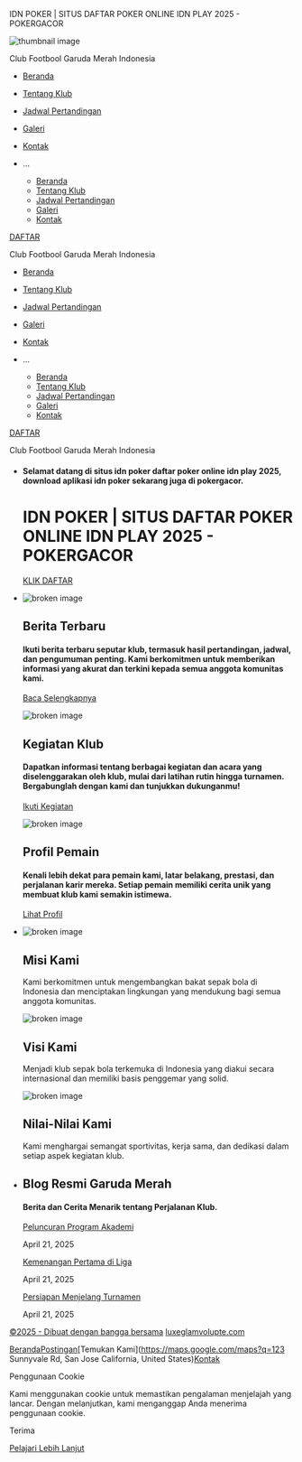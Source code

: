 IDN POKER | SITUS DAFTAR POKER ONLINE IDN PLAY 2025 - POKERGACOR



![thumbnail image](https://custom-images.strikinglycdn.com/res/hrscywv4p/image/upload/c_limit,fl_lossy,h_630,w_1200,f_auto,q_auto/20356136/182442_523610.jpeg)

Club Footbool Garuda Merah Indonesia

* [Beranda](/)
* [Tentang Klub](/1)
* [Jadwal Pertandingan](/2)
* [Galeri](/3)
* [Kontak](/4)
* …

  + [Beranda](/)
  + [Tentang Klub](/1)
  + [Jadwal Pertandingan](/2)
  + [Galeri](/3)
  + [Kontak](/4)

[DAFTAR](https://t2m.io/pokergacor)

Club Footbool Garuda Merah Indonesia

* [Beranda](/)
* [Tentang Klub](/1)
* [Jadwal Pertandingan](/2)
* [Galeri](/3)
* [Kontak](/4)
* …

  + [Beranda](/)
  + [Tentang Klub](/1)
  + [Jadwal Pertandingan](/2)
  + [Galeri](/3)
  + [Kontak](/4)

[DAFTAR](https://t2m.io/pokergacor)

Club Footbool Garuda Merah Indonesia

* #### Selamat datang di situs idn poker daftar poker online idn play 2025, download aplikasi idn poker sekarang juga di pokergacor.

  IDN POKER | SITUS DAFTAR POKER ONLINE IDN PLAY 2025 - POKERGACOR
  ================================================================

  [KLIK DAFTAR](https://t2m.io/pokergacor)
* ![broken image](https://user-images.strikinglycdn.com/res/hrscywv4p/image/upload/c_clip,w_960,h_720,f_auto,q_auto/unsplashcom/photo-1584994133270-089e945b2ae2)

  Berita Terbaru
  --------------

  #### Ikuti berita terbaru seputar klub, termasuk hasil pertandingan, jadwal, dan pengumuman penting. Kami berkomitmen untuk memberikan informasi yang akurat dan terkini kepada semua anggota komunitas kami.

  [Baca Selengkapnya](#2)

  ![broken image](https://user-images.strikinglycdn.com/res/hrscywv4p/image/upload/c_clip,w_960,h_720,f_auto,q_auto/unsplashcom/photo-1629143700712-7a3533a68be7)

  Kegiatan Klub
  -------------

  #### Dapatkan informasi tentang berbagai kegiatan dan acara yang diselenggarakan oleh klub, mulai dari latihan rutin hingga turnamen. Bergabunglah dengan kami dan tunjukkan dukunganmu!

  [Ikuti Kegiatan](#2)

  ![broken image](https://user-images.strikinglycdn.com/res/hrscywv4p/image/upload/c_clip,w_960,h_720,f_auto,q_auto/unsplashcom/photo-1501336405338-79d35102a077)

  Profil Pemain
  -------------

  #### Kenali lebih dekat para pemain kami, latar belakang, prestasi, dan perjalanan karir mereka. Setiap pemain memiliki cerita unik yang membuat klub kami semakin istimewa.

  [Lihat Profil](#2)
* ![broken image](https://user-images.strikinglycdn.com/res/hrscywv4p/image/upload/c_clip,w_960,h_720,f_auto,q_1/unsplashcom/photo-1592304390971-0940f6b36280)

  Misi Kami
  ---------

  Kami berkomitmen untuk mengembangkan bakat sepak bola di Indonesia dan menciptakan lingkungan yang mendukung bagi semua anggota komunitas.

  ![broken image](https://user-images.strikinglycdn.com/res/hrscywv4p/image/upload/c_clip,w_960,h_720,f_auto,q_1/unsplashcom/photo-1585753534914-f1e207d12235)

  Visi Kami
  ---------

  Menjadi klub sepak bola terkemuka di Indonesia yang diakui secara internasional dan memiliki basis penggemar yang solid.

  ![broken image](https://user-images.strikinglycdn.com/res/hrscywv4p/image/upload/c_clip,w_960,h_720,f_auto,q_1/unsplashcom/photo-1569051676364-ddc50c54e86a)

  Nilai-Nilai Kami
  ----------------

  Kami menghargai semangat sportivitas, kerja sama, dan dedikasi dalam setiap aspek kegiatan klub.
* Blog Resmi Garuda Merah
  -----------------------

  #### Berita dan Cerita Menarik tentang Perjalanan Klub.

  [Peluncuran Program Akademi](https://www.luxeglamvolupte.com/blog/peluncuran-program-akademi)

  April 21, 2025

  [Kemenangan Pertama di Liga](https://www.luxeglamvolupte.com/blog/kemenangan-pertama-di-liga)

  April 21, 2025

  [Persiapan Menjelang Turnamen](https://www.luxeglamvolupte.com/blog/persiapan-menjelang-turnamen)

  April 21, 2025

[©2025 - Dibuat dengan bangga bersama](https://www.strikingly.com) [luxeglamvolupte.com](https://www.luxeglamvolupte.com)

[Beranda](/0)[Postingan](/0#blog)[Temukan Kami](https://maps.google.com/maps?q=123 Sunnyvale Rd, San Jose
California, United States)[Kontak](mailto:bennysatputra@gmail.com)

Penggunaan Cookie

Kami menggunakan cookie untuk memastikan pengalaman menjelajah yang lancar. Dengan melanjutkan, kami menganggap Anda menerima penggunaan cookie.

Terima

[Pelajari Lebih Lanjut](/pages/cookie-policy)